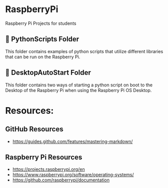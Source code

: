 # RaspberryPi
Raspberry Pi Projects for students

## 📁 PythonScripts Folder
This folder contains examples of python scripts that utilize different libraries that can be run on the Raspberry Pi.

## 📁 DesktopAutoStart Folder
This folder contains two ways of starting a python script on boot to the Desktop of the Raspberry Pi when using the Raspberry Pi OS Desktop.


# Resources:
## GitHub Resources
- https://guides.github.com/features/mastering-markdown/

## Raspberry Pi Resources
- https://projects.raspberrypi.org/en
- https://www.raspberrypi.org/software/operating-systems/
- https://github.com/raspberrypi/documentation

